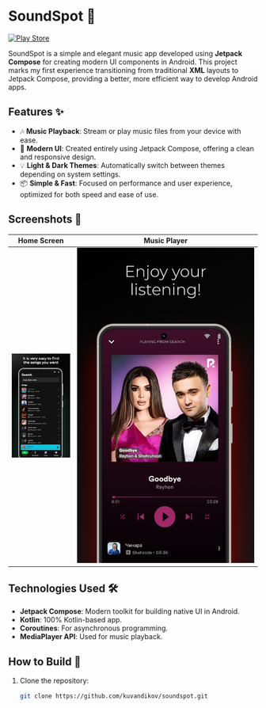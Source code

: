 # SoundSpot 🎵

[![Play Store](https://img.shields.io/badge/Download-Play%20Store-green)](https://play.google.com/store/apps/details?id=com.kuvandikov.soundspot)

SoundSpot is a simple and elegant music app developed using **Jetpack Compose** for creating modern UI components in Android. This project marks my first experience transitioning from traditional **XML** layouts to Jetpack Compose, providing a better, more efficient way to develop Android apps.

## Features ✨

- 🎶 **Music Playback**: Stream or play music files from your device with ease.
- 🎨 **Modern UI**: Created entirely using Jetpack Compose, offering a clean and responsive design.
- 💡 **Light & Dark Themes**: Automatically switch between themes depending on system settings.
- 📦 **Simple & Fast**: Focused on performance and user experience, optimized for both speed and ease of use.

## Screenshots 📸

| Home Screen | Music Player |
|-------------|--------------|
| ![Home Screen](player_screenshot.webp) | ![Music Player](home_screenshot.webp) |

## Technologies Used 🛠

- **Jetpack Compose**: Modern toolkit for building native UI in Android.
- **Kotlin**: 100% Kotlin-based app.
- **Coroutines**: For asynchronous programming.
- **MediaPlayer API**: Used for music playback.

## How to Build 🔧

1. Clone the repository:
   ```bash
   git clone https://github.com/kuvandikov/soundspot.git

